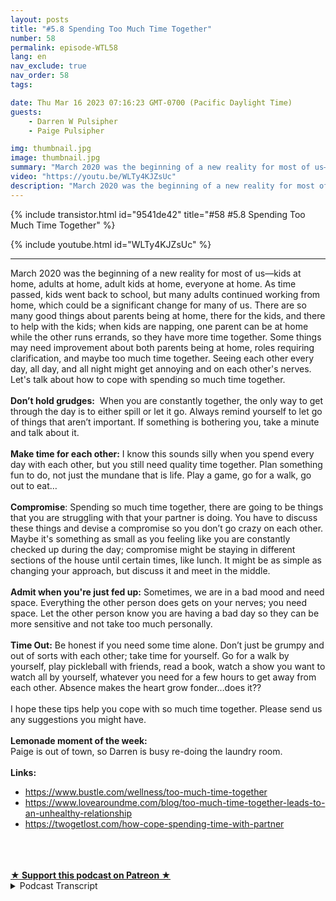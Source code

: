 ```yaml
---
layout: posts
title: "#5.8 Spending Too Much Time Together"
number: 58
permalink: episode-WTL58
lang: en
nav_exclude: true
nav_order: 58
tags:

date: Thu Mar 16 2023 07:16:23 GMT-0700 (Pacific Daylight Time)
guests:
    - Darren W Pulsipher
    - Paige Pulsipher

img: thumbnail.jpg
image: thumbnail.jpg
summary: "March 2020 was the beginning of a new reality for most of us—kids at home, adults at home, adult kids at home, everyone at home. As time passed, kids went back to school, but many adults continued working from home, which could be a significant change for many of us. There are so many good things about parents being at home, there for the kids, and there to help with the kids; when kids are napping, one parent can be at home while the other runs errands, so they have more time together. Some things may need improvement about both parents being at home, roles requiring clarification, and maybe too much time together. Seeing each other every day, all day, and all night might get annoying and on each other's nerves. Let's talk about how to cope with spending so much time together. Don’t hold grudges:  When you are constantly together, the only way to get through the day is to either spill or let it go. Always remind yourself to let go of things that aren’t important. If something is bothering you, take a minute and talk about it. Make time for each other: I know this sounds silly when you spend every day with each other, but you still need quality time together. Plan something fun to do, not just the mundane that is life. Play a game, go for a walk, go out to eat… Compromise: Spending so much time together, there are going to be things that you are struggling with that your partner is doing. You have to discuss these things and devise a compromise so you don’t go crazy on each other. Maybe it's something as small as you feeling like you are constantly checked up during the day; compromise might be staying in different sections of the house until certain times, like lunch. It might be as simple as changing your approach, but discuss it and meet in the middle. Admit when you're just fed up: Sometimes, we are in a bad mood and need space. Everything the other person does gets on your nerves; you need space. Let the other person know you are having a bad day so they can be more sensitive and not take too much personally.  Time Out: Be honest if you need some time alone. Don’t just be grumpy and out of sorts with each other; take time for yourself. Go for a walk by yourself, play pickleball with friends, read a book, watch a show you want to watch all by yourself, whatever you need for a few hours to get away from each other. Absence makes the heart grow fonder…does it??  I hope these tips help you cope with so much time together. Please send us any suggestions you might have. Lemonade moment of the week: Paige is out of town, so Darren is busy re-doing the laundry room.Links: https://www.bustle.com/wellness/too-much-time-togetherhttps://www.lovearoundme.com/blog/too-much-time-together-leads-to-an-unhealthy-relationshiphttps://twogetlost.com/how-cope-spending-time-with-partner "
video: "https://youtu.be/WLTy4KJZsUc"
description: "March 2020 was the beginning of a new reality for most of us—kids at home, adults at home, adult kids at home, everyone at home. As time passed, kids went back to school, but many adults continued working from home, which could be a significant change for many of us. There are so many good things about parents being at home, there for the kids, and there to help with the kids; when kids are napping, one parent can be at home while the other runs errands, so they have more time together. Some things may need improvement about both parents being at home, roles requiring clarification, and maybe too much time together. Seeing each other every day, all day, and all night might get annoying and on each other's nerves. Let's talk about how to cope with spending so much time together. Don’t hold grudges:  When you are constantly together, the only way to get through the day is to either spill or let it go. Always remind yourself to let go of things that aren’t important. If something is bothering you, take a minute and talk about it. Make time for each other: I know this sounds silly when you spend every day with each other, but you still need quality time together. Plan something fun to do, not just the mundane that is life. Play a game, go for a walk, go out to eat… Compromise: Spending so much time together, there are going to be things that you are struggling with that your partner is doing. You have to discuss these things and devise a compromise so you don’t go crazy on each other. Maybe it's something as small as you feeling like you are constantly checked up during the day; compromise might be staying in different sections of the house until certain times, like lunch. It might be as simple as changing your approach, but discuss it and meet in the middle. Admit when you're just fed up: Sometimes, we are in a bad mood and need space. Everything the other person does gets on your nerves; you need space. Let the other person know you are having a bad day so they can be more sensitive and not take too much personally.  Time Out: Be honest if you need some time alone. Don’t just be grumpy and out of sorts with each other; take time for yourself. Go for a walk by yourself, play pickleball with friends, read a book, watch a show you want to watch all by yourself, whatever you need for a few hours to get away from each other. Absence makes the heart grow fonder…does it??  I hope these tips help you cope with so much time together. Please send us any suggestions you might have. Lemonade moment of the week: Paige is out of town, so Darren is busy re-doing the laundry room.Links: https://www.bustle.com/wellness/too-much-time-togetherhttps://www.lovearoundme.com/blog/too-much-time-together-leads-to-an-unhealthy-relationshiphttps://twogetlost.com/how-cope-spending-time-with-partner "
---
```


<div>
{% include transistor.html id="9541de42" title="#58 #5.8 Spending Too Much Time Together" %}

{% include youtube.html id="WLTy4KJZsUc" %}
</div>

---

<html><head></head><body><div>March 2020 was the beginning of a new reality for most of us—kids at home, adults at home, adult kids at home, everyone at home. As time passed, kids went back to school, but many adults continued working from home, which could be a significant change for many of us. There are so many good things about parents being at home, there for the kids, and there to help with the kids; when kids are napping, one parent can be at home while the other runs errands, so they have more time together. Some things may need improvement about both parents being at home, roles requiring clarification, and maybe too much time together. Seeing each other every day, all day, and all night might get annoying and on each other's nerves. Let's talk about how to cope with spending so much time together.</div><div>&nbsp;</div><div><strong>Don’t hold grudges:</strong>&nbsp; When you are constantly together, the only way to get through the day is to either spill or let it go. Always remind yourself to let go of things that aren’t important. If something is bothering you, take a minute and talk about it.</div><div>&nbsp;</div><div><strong>Make time for each other:</strong> I know this sounds silly when you spend every day with each other, but you still need quality time together. Plan something fun to do, not just the mundane that is life. Play a game, go for a walk, go out to eat…</div><div>&nbsp;</div><div><strong>Compromise</strong>: Spending so much time together, there are going to be things that you are struggling with that your partner is doing. You have to discuss these things and devise a compromise so you don’t go crazy on each other. Maybe it's something as small as you feeling like you are constantly checked up during the day; compromise might be staying in different sections of the house until certain times, like lunch. It might be as simple as changing your approach, but discuss it and meet in the middle.</div><div>&nbsp;</div><div><strong>Admit when you're just fed up:</strong> Sometimes, we are in a bad mood and need space. Everything the other person does gets on your nerves; you need space. Let the other person know you are having a bad day so they can be more sensitive and not take too much personally.&nbsp;</div><div>&nbsp;</div><div><strong>Time Out:</strong> Be honest if you need some time alone. Don’t just be grumpy and out of sorts with each other; take time for yourself. Go for a walk by yourself, play pickleball with friends, read a book, watch a show you want to watch all by yourself, whatever you need for a few hours to get away from each other. Absence makes the heart grow fonder…does it??&nbsp;</div><div>&nbsp;</div><div>I hope these tips help you cope with so much time together. Please send us any suggestions you might have.</div><div>&nbsp;</div><div><strong>Lemonade moment of the week: </strong><br>Paige is out of town, so Darren is busy re-doing the laundry room.<br><br></div><div><strong>Links:&nbsp;</strong></div><ul><li><a href="https://www.bustle.com/wellness/too-much-time-together">https://www.bustle.com/wellness/too-much-time-together</a></li><li><a href="https://www.lovearoundme.com/blog/too-much-time-together-leads-to-an-unhealthy-relationship">https://www.lovearoundme.com/blog/too-much-time-together-leads-to-an-unhealthy-relationship</a></li><li><a href="https://twogetlost.com/how-cope-spending-time-with-partner">https://twogetlost.com/how-cope-spending-time-with-partner</a></li></ul><div>&nbsp;</div><div><br><br></div>
<strong>
  <a href="https://www.patreon.com/wheresthelemonade" target="_donate" rel="payment" title="★ Support this podcast on Patreon ★">★ Support this podcast on Patreon ★</a>
</strong></body></html>

<details>
<summary> Podcast Transcript </summary>

<p></p>

</details>
